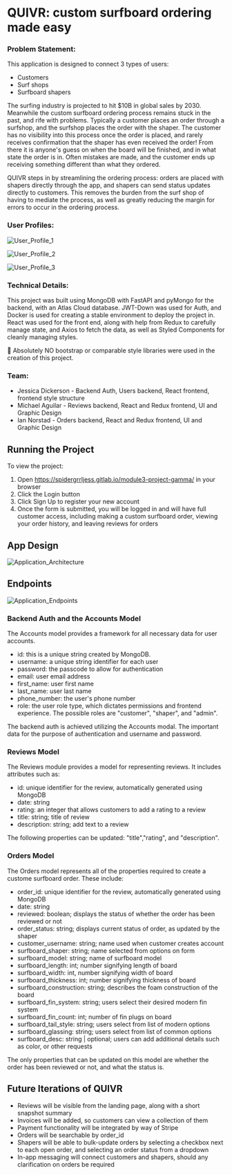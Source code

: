 # QUIVR: custom surfboard ordering made easy

### Problem Statement:

This application is designed to connect 3 types of users:

-   Customers
-   Surf shops
-   Surfboard shapers

The surfing industry is projected to hit $10B in global sales by 2030. Meanwhile the custom surfboard ordering process remains stuck in the past, and rife with problems. Typically a customer places an order through a surfshop, and the surfshop places the order with the shaper. The customer has no visibility into this process once the order is placed, and rarely receives confirmation that the shaper has even received the order! From there it is anyone's guess on when the board will be finished, and in what state the order is in. Often mistakes are made, and the customer ends up receiving something different than what they ordered.

QUIVR steps in by streamlining the ordering process: orders are placed with shapers directly through the app, and shapers can send status updates directly to customers. This removes the burden from the surf shop of having to mediate the process, as well as greatly reducing the margin for errors to occur in the ordering process.

### User Profiles:

![User_Profile_1](/uploads/79b15a44f94714d26a21361c4c621dfb/User_Profile_1.png)

![User_Profile_2](/uploads/9e88df126f4a751ab31ddcd4dfc19ef8/User_Profile_2.png)

![User_Profile_3](/uploads/3d0c80fceb4133e64e95206da53911d8/User_Profile_3.png)

### Technical Details:

This project was built using MongoDB with FastAPI and pyMongo for the backend, with an Atlas Cloud database. JWT-Down was used for Auth, and Docker is used for creating a stable environment to deploy the project in. React was used for the front end, along with help from Redux to carefully manage state, and Axios to fetch the data, as well as Styled Components for cleanly managing styles.

:no_entry_sign: Absolutely NO bootstrap or comparable style libraries were used in the creation of this project.

### Team:

-   Jessica Dickerson - Backend Auth, Users backend, React frontend, frontend style structure
-   Michael Aguilar - Reviews backend, React and Redux frontend, UI and Graphic Design
-   Ian Norstad - Orders backend, React and Redux frontend, UI and Graphic Design

## Running the Project

To view the project:
1. Open https://spidergrrljess.gitlab.io/module3-project-gamma/ in your browser
2. Click the Login button
3. Click Sign Up to register your new account
4. Once the form is submitted, you will be logged in and will have full customer access, including making a custom surfboard order, viewing your order history, and leaving reviews for orders

## App Design

![Application_Architecture](/uploads/4005e5365eaf00718162d2b959c73112/Application_Architecture.png)

## Endpoints

![Application_Endpoints](/uploads/70296425a95aac25f832cd5bfbea4518/Application_Endpoints.png)

### Backend Auth and the Accounts Model

The Accounts model provides a framework for all necessary data for user accounts.

-   id: this is a unique string created by MongoDB.
-   username: a unique string identifier for each user
-   password: the passcode to allow for authentication
-   email: user email address
-   first_name: user first name
-   last_name: user last name
-   phone_number: the user's phone number
-   role: the user role type, which dictates permissions and frontend experience. The possible roles are "customer", "shaper", and "admin".

The backend auth is achieved utilizing the Accounts modal. The important data for the purpose of authentication and username and password.

### Reviews Model

The Reviews module provides a model for representing reviews. It includes attributes such as:

-   id: unique identifier for the review, automatically generated using MongoDB
-   date: string
-   rating: an integer that allows customers to add a rating to a review
-   title: string; title of review
-   description: string; add text to a review

The following properties can be updated: "title","rating", and "description".

### Orders Model

The Orders model represents all of the properties required to create a custome surfboard order. These include:

-   order_id: unique identifier for the review, automatically generated using MongoDB
-   date: string
-   reviewed: boolean; displays the status of whether the order has been reviewed or not
-   order_status: string; displays current status of order, as updated by the shaper
-   customer_username: string; name used when customer creates account
-   surfboard_shaper: string; name selected from options on form
-   surfboard_model: string; name of surfboard model
-   surfboard_length: int; number signifying length of board
-   surfboard_width: int, number signifying width of board
-   surfboard_thickness: int; number signifying thickness of board
-   surfboard_construction: string; describes the foam construction of the board
-   surfboard_fin_system: string; users select their desired modern fin system
-   surfboard_fin_count: int; number of fin plugs on board
-   surfboard_tail_style: string; users select from list of modern options
-   surfboard_glassing: string; users select from list of common options
-   surfboard_desc: string | optional; users can add additional details such as color, or other requests

The only properties that can be updated on this model are whether the order has been reviewed or not, and what the status is.

## Future Iterations of QUIVR
- Reviews will be visible from the landing page, along with a short snapshot summary
- Invoices will be added, so customers can view a collection of them
- Payment functionality will be integrated by way of Stripe
- Orders will be searchable by order_id
- Shapers will be able to bulk-update orders by selecting a checkbox next to each open order, and selecting an order status from a dropdown
- In-app messaging will connect customers and shapers, should any clarification on orders be required
